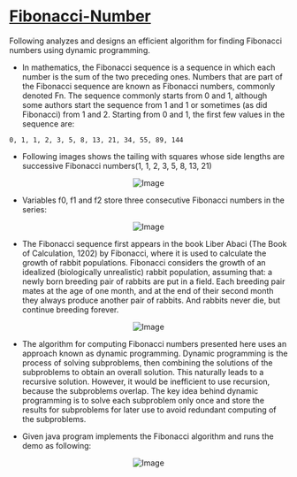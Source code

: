 # [Fibonacci-Number](https://en.wikipedia.org/wiki/Fibonacci_sequence)
Following analyzes and designs an efficient algorithm for finding Fibonacci numbers using dynamic programming.

- In mathematics, the Fibonacci sequence is a sequence in which each number is the sum of the two preceding ones. Numbers that are part of the Fibonacci sequence are known as Fibonacci numbers, commonly denoted Fn. The sequence commonly starts from 0 and 1, although some authors start the sequence from 1 and 1 or sometimes (as did Fibonacci) from 1 and 2. Starting from 0 and 1, the first few values in the sequence are:

`0, 1, 1, 2, 3, 5, 8, 13, 21, 34, 55, 89, 144`

- Following images shows the tailing with squares whose side lengths are successive Fibonacci numbers(1, 1, 2, 3, 5, 8, 13, 21)

<p align="center">
  <img src="https://user-images.githubusercontent.com/24220136/231648700-542473c4-a49c-40c8-8c85-e268989e1d66.png" alt="Image">
</p>

- Variables f0, f1 and f2 store three consecutive Fibonacci numbers in the series:

<p align="center">
  <img src="https://user-images.githubusercontent.com/24220136/231650607-c90c1934-16ea-4d72-aa42-15c0378f9577.png" alt="Image">
</p>

- The Fibonacci sequence first appears in the book Liber Abaci (The Book of Calculation, 1202) by Fibonacci, where it is used to calculate the growth of rabbit populations. Fibonacci considers the growth of an idealized (biologically unrealistic) rabbit population, assuming that: a newly born breeding pair of rabbits are put in a field. Each breeding pair mates at the age of one month, and at the end of their second month they always produce another pair of rabbits. And rabbits never die, but continue breeding forever.

<p align="center">
  <img src="https://user-images.githubusercontent.com/24220136/231649248-ff005949-0320-45e5-bef7-a72fef46145a.png" alt="Image">
</p>

- The algorithm for computing Fibonacci numbers presented here uses an approach known as dynamic programming. Dynamic programming is the process of solving subproblems, then combining the solutions of the subproblems to obtain an overall solution. This naturally leads to a recursive solution. However, it would be inefficient to use recursion, because the subproblems overlap. The key idea behind dynamic programming is to solve each subproblem only once and store the results for subproblems for later use to avoid redundant computing of the subproblems.

- Given java program implements the Fibonacci algorithm and runs the demo as following:

<p align="center">
  <img src="https://user-images.githubusercontent.com/24220136/231650188-e321e2b4-e96d-40eb-b5e9-6f3ba0fd8626.png" alt="Image">
</p>
